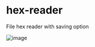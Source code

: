 # hex-reader
File hex reader with saving option

![image](https://github.com/0xbalazstoth/hex-reader/assets/12668764/ad61633b-130c-438c-bf33-72998e91d6f1)
